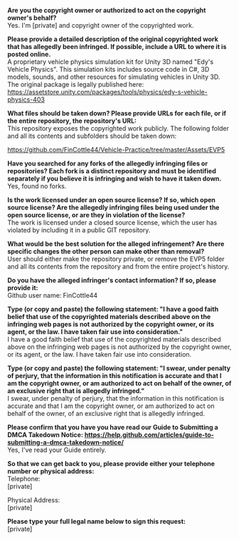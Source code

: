 **Are you the copyright owner or authorized to act on the copyright owner's behalf?**  
Yes. I'm [private] and copyright owner of the copyrighted work.

**Please provide a detailed description of the original copyrighted work that has allegedly been infringed. If possible, include a URL to where it is posted online.**  
A proprietary vehicle physics simulation kit for Unity 3D named "Edy's Vehicle Physics". This simulation kits includes source code in C#, 3D models, sounds, and other resources for simulating vehicles in Unity 3D. The original package is legally published here:
https://assetstore.unity.com/packages/tools/physics/edy-s-vehicle-physics-403

**What files should be taken down? Please provide URLs for each file, or if the entire repository, the repository's URL:**  
This repository exposes the copyrighted work publicly. The following folder and all its contents and subfolders should be taken down:

https://github.com/FinCottle44/Vehicle-Practice/tree/master/Assets/EVP5

**Have you searched for any forks of the allegedly infringing files or repositories? Each fork is a distinct repository and must be identified separately if you believe it is infringing and wish to have it taken down.**  
Yes, found no forks.

**Is the work licensed under an open source license? If so, which open source license? Are the allegedly infringing files being used under the open source license, or are they in violation of the license?**  
The work is licensed under a closed source license, which the user has violated by including it in a public GIT repository.

**What would be the best solution for the alleged infringement? Are there specific changes the other person can make other than removal?**  
User should either make the repository private, or remove the EVP5 folder and all its contents from the repository and from the entire project's history.

**Do you have the alleged infringer's contact information? If so, please provide it:**  
Github user name: FinCottle44

**Type (or copy and paste) the following statement: "I have a good faith belief that use of the copyrighted materials described above on the infringing web pages is not authorized by the copyright owner, or its agent, or the law. I have taken fair use into consideration."**  
I have a good faith belief that use of the copyrighted materials described above on the infringing web pages is not authorized by the copyright owner, or its agent, or the law. I have taken fair use into consideration.

**Type (or copy and paste) the following statement: "I swear, under penalty of perjury, that the information in this notification is accurate and that I am the copyright owner, or am authorized to act on behalf of the owner, of an exclusive right that is allegedly infringed."**  
I swear, under penalty of perjury, that the information in this notification is accurate and that I am the copyright owner, or am authorized to act on behalf of the owner, of an exclusive right that is allegedly infringed.

**Please confirm that you have you have read our Guide to Submitting a DMCA Takedown Notice: https://help.github.com/articles/guide-to-submitting-a-dmca-takedown-notice/**  
Yes, I've read your Guide entirely.

**So that we can get back to you, please provide either your telephone number or physical address:**  
Telephone:  
[private]  

Physical Address:  
[private]  

**Please type your full legal name below to sign this request:**  
[private]  
